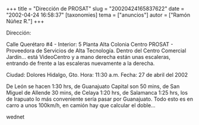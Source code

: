 +++
title = "Dirección de PROSAT"
slug = "20020424165837622"
date = "2002-04-24 16:58:37"
[taxonomies]
tema = ["anuncios"]
autor = ["Ramón Núñez R."]
+++

Dirección:

Calle Querétaro #4 - Interior: 5 Planta Alta Colonia Centro PROSAT -
Proveedora de Servicios de Alta Tecnología. Dentro del Centro Comercial
Jardín… está VideoCentro y a mano derecha están unas escaleras, entrando
de frente a las escaleras nuevamente a la derecha.

Ciudad: Dolores Hidalgo, Gto. Hora: 11:30 a.m. Fecha: 27 de abril del
2002

De León se hacen 1:30 hrs, de Guanajuato Capital son 50 mins, de San
Miguel de Allende 30 mins, de Celaya 1:20 hrs, de Salamanca 1:25 hrs,
los de Irapuato lo más conveniente sería pasar por Guanajuato. Todo esto
es en carro a unos 100km/h, en camión hay que calcular el doble…

wednet

